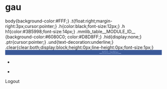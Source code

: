 # gau
<Module>
<ModulePrefs title="Facebook" directory_title="Facebook" title_url="http://www.facebook.com/" description="__MSG_hdesc__" author="iBuno" author_affiliation="iBuno" author_email="gadgets@ibuno.net" author_link="http://www.ibuno.net/gadgets/" author_location="Milan,Italy" author_photo="http://www.ibuno.net/gadgets/author.png" author_aboutme="Software solutions for the web and for mobile platforms. IT consulting." author_quote="Web + Mobile" thumbnail="http://www.ibuno.net/gadgets/facebook/g/thumbnail.png" screenshot="http://www.ibuno.net/gadgets/facebook/g/screenshot.png" height="350" width="320" scrolling="false">
<Require feature="analytics"/>
<Require feature="views"/>
<Require feature="dynamic-height"/>
<Require feature="minimessage"/>
<Require feature="setprefs"/>
<Optional feature="maximize"/>
<Locale messages="http://www.ibuno.net/gadgets/facebook/l/ALL_ALL.xml"/>
<Locale lang="it" messages="http://www.ibuno.net/gadgets/facebook/l/it_ALL.xml"/>
<Locale country="IT" messages="http://www.ibuno.net/gadgets/facebook/l/it_ALL.xml"/>
<Locale lang="tl" messages="http://www.ibuno.net/gadgets/facebook/l/tl_ALL.xml"/>
<Locale country="PH" messages="http://www.ibuno.net/gadgets/facebook/l/tl_ALL.xml"/>
</ModulePrefs>
<UserPref name="exp" datatype="hidden" default_value="-1"/>
<UserPref name="ads_sx2" display_name="Message1" datatype="bool" default_value="true"/>
<Content type="html" view="home,profile,nav,canvas,default">
<![CDATA[
<style type="text/css"> body{background-color:#FFF;} .t{float:right;margin-right:3px;cursor:pointer;} .h{color:black;font-size:12px;} .h h1{color:#3B5998;font-size:14px;} .mmlib_table__MODULE_ID__ {background-color:#6080C0; color:#D8D8FF;} .hid{display:none;} .ptr{cursor:pointer;} .und{text-decoration:underline;} .clear{clear:both;display:block;height:0px;line-height:0px;font-size:1px;} </style> <!-- Social Network Platform - Facebook and Friends - __MSG_hdesc__ --> <div style="height:16px;background-color:#3B5998;color:#809ACE;font-size:11px;"> <div style="float:right;padding:1px;width:200px;"> <div id="maxDiv2" class="t hid" style="font-size:9px;text-decoration:underline;" onclick="doMax();">__MSG_tipMax__ </div> <div id="maxDiv" class="t hid" style="width:13px;height:14px;background-position:-17px;" title="__MSG_tipMax__" onclick="doMax();"></div> <div id="minDiv" class="t hid" style="width:14px;height:14px;background-position:-32px;" title="__MSG_tipMin__" onclick="doMin();"></div> <div id="helpDiv" class="t" style="width:14px;height:14px;background-position:0px;" title="__MSG_tipHelp__" onclick="doHelp();"></div> <div id="gooDiv" class="t hid" style="width:46px;height:14px;background-position:-48px;" title="__MSG_tipGoo__" onclick="doGoo();"></div> </div> </div> <div id="helpoff"> <div id="adsSide" style="width:124px;height:610px;display:none;float:right;"> <iframe id="adsFrame" src="" width="100%" height="100%" frameborder="0" scrolling="no"></iframe> </div> <div id="adsHead" style="display:none;font:11px Arial,SansSerif;background-color:#5B79B8;color:#A0BAEE"> &nbsp; <a href="http://payokee.com/it/lista/?utm_source=igoogle&utm_medium=banner&utm_campaign=fb_small_1" target="_blank" style="color:#eef;"> Sconti e offerte</a>, su misura per te! <a href="#" onclick="_hide('adsHead');prefs.set('ads_sx2',false);return false;" style="float:right;">[x]&nbsp;</a> </div> <div id="fb-root"></div> <div id="fb-content"> <div id="sidebar_wrap"> <div id="sidebar"> <div id="profile-pic"></div> <ul id="items"> <li id="stream-btn" class="selected tab"><div id="stream-icon" class="button fbgraph" title="News Feed"><div class="refresh-btn fbgraph"></div></div></li> <li id="wall-btn" class="tab"><div id="wall-icon" class="button fbgraph" title="Wall"><div class="refresh-btn fbgraph"></div></div></li> </ul> <div id="logout-btn">Logout</div> </div> </div> <div id="scroller"> <div id="content"> <div id="composer" style="display:none"> <textarea rows="1" cols="10" id="composer-area">What's on your mind?</textarea> <span id="composer-btn" class="blue-btn"><button id="composer-submit">Share</button></span> <div style="display: none" id="composer-attch"> </div> </div> <div id="loading" style="display:none"> <img id="loading-icon" /> </div> <ul id="login" style="display:none"> <div id="error" style="display:none"> Sorry, your login did not work, please try again. </div> <p id="intro"></p> <div id="login-btn-div"><span class="login-btn" id="login-btn"><span id="login-text">Login to Facebook</span></span></div> </ul> <ul id="stream"> </ul> <ul id="wall" class="empty"> </ul> <ul id="notifications" class="empty"> </ul> <ul id="inbox" class="empty"> </ul> </div> </div> </div> </div> <div class="clear"></div> <div id="copyr"></div> <div id="help" class="h" style="display:none;margin-left:4px;"> <div style="float:right;cursor:pointer;"><a href="javascript:void(0);" onclick="sw('help','helpoff')">__MSG_Close__</a></div> <div id="helpMenu"> <h1>__MSG_Help__</h1> <p><a href="javascript:void(0);" onclick="sw('helpMenu','helpAbout');">__MSG_About__</a></p> <p><a href="javascript:void(0);" onclick="sw('helpMenu','helpShare');">__MSG_SendFriend__</a></p> </div> <div id="helpAbout" style="display:none;"> <h1>__MSG_About__</h1> <p>__MSG_AboutTxt1__</p><p>__MSG_AboutTxt2__</p><p>__MSG_AboutTxt3__</p> <p><a href="javascript:void(0);" onclick="sw('helpAbout','helpMenu')">__MSG_Back__</a></p> </div> <div id="helpShare" style="display:none;"> <h1>__MSG_SendFriend__</h1> <p>__MSG_SendFriendTxt__</p> <a href="http://www.ibuno.net/go/face-__MSG_lang__" target="_blank">http://www.ibuno.net/go/face-__MSG_lang__</a> <p><a href="javascript:void(0);" onclick="sw('helpShare','helpMenu')">__MSG_Back__</a></p> </div> </div> <script type="text/javascript"> // return arguments, bypasses minification. Used e.g. as: ret("__MSG_lang__") function ret(r){return r}; </script> <script src="http://ajax.googleapis.com/ajax/libs/jquery/1.4.2/jquery.min.js" type="text/javascript"></script> <script type="text/javascript"> (function(d){d.fn.hoverIntent=function(f,l){var j={sensitivity:7,interval:100,timeout:0};j=d.extend(j,l?{over:f,out:l}:f);var c,i,m,o,p=function(r){c=r.pageX;i=r.pageY},s=function(r,a){a.hoverIntent_t=clearTimeout(a.hoverIntent_t);if(Math.abs(m-c)+Math.abs(o-i)<j.sensitivity){d(a).unbind("mousemove",p);a.hoverIntent_s=1;return j.over.apply(a,[r])}else{m=c;o=i;a.hoverIntent_t=setTimeout(function(){s(r,a)},j.interval)}},u=function(r){for(var a=(r.type=="mouseover"?r.fromElement:r.toElement)||r.relatedTarget;a&& a!=this;)try{a=a.parentNode}catch(e){a=this}if(a==this)return false;var h=jQuery.extend({},r),k=this;if(k.hoverIntent_t)k.hoverIntent_t=clearTimeout(k.hoverIntent_t);if(r.type=="mouseover"){m=h.pageX;o=h.pageY;d(k).bind("mousemove",p);if(k.hoverIntent_s!=1)k.hoverIntent_t=setTimeout(function(){s(h,k)},j.interval)}else{d(k).unbind("mousemove",p);if(k.hoverIntent_s==1)k.hoverIntent_t=setTimeout(function(){k.hoverIntent_t=clearTimeout(k.hoverIntent_t);k.hoverIntent_s=0;j.out.apply(k,[h])},j.timeout)}}; return this.mouseover(u).mouseout(u)}})(jQuery); (function(d){d.fn.TextAreaExpander=function(f,l){function j(i){i=i.target||i;var m=i.value.length,o=i.offsetWidth;if(m!=i.valLength||o!=i.boxWidth){if(c&&(m<i.valLength||o!=i.boxWidth))i.style.height="0px";var p=Math.max(i.expandMin,Math.min(i.scrollHeight,i.expandMax));i.style.overflow=i.scrollHeight>p?"auto":"hidden";i.style.height=p-7+"px";i.valLength=m;i.boxWidth=o}return true}var c=!(d.browser.msie||d.browser.opera);this.each(function(){if(this.nodeName.toLowerCase()=="textarea"){var i=this.className.match(/expand(\d+)\-*(\d+)*/i); this.expandMin=f||(i?parseInt("0"+i[1],10):0);this.expandMax=l||(i?parseInt("0"+i[2],10):99999);j(this);if(!this.Initialized){this.Initialized=true;d(this).bind("keyup",j).bind("focus",j)}}});return this}})(jQuery);jQuery(document).ready(function(){jQuery("textarea[class*=expand]").TextAreaExpander()}); (function(d){function f(){var i;i=this;i=d(i);if(!i.data("timeago")){i.data("timeago",{datetime:c.datetime(i)});var m=d.trim(i.text());m.length>0&&i.attr("title",m)}i=i.data("timeago");isNaN(i.datetime)||d(this).text(l(i.datetime));return this}function l(i){return c.inWords((new Date).getTime()-i.getTime())}function j(i,m){return(d.isFunction(i)?i(m):i).replace(/%d/i,m)}d.timeago=function(i){return i instanceof Date?l(i):typeof i=="string"?l(d.timeago.parse(i)):l(d.timeago.datetime(i))};var c=d.timeago; d.extend(d.timeago,{settings:{refreshMillis:6E4,allowFuture:false,strings:{prefixAgo:null,prefixFromNow:null,suffixAgo:"ago",suffixFromNow:"from now",ago:null,fromNow:null,seconds:"less than a minute",minute:"about a minute",minutes:"%d minutes",hour:"about an hour",hours:"about %d hours",day:"a day",days:"%d days",month:"about a month",months:"%d months",year:"about a year",years:"%d years"}},inWords:function(i){var m=this.settings.strings,o=m.prefixAgo,p=m.suffixAgo||m.ago;if(this.settings.allowFuture){if(i< 0){o=m.prefixFromNow;p=m.suffixFromNow||m.fromNow}i=Math.abs(i)}i/=1E3;var s=i/60,u=s/60,r=u/24,a=r/365;m=i<45&&j(m.seconds,Math.round(i))||i<90&&j(m.minute,1)||s<45&&j(m.minutes,Math.round(s))||s<90&&j(m.hour,1)||u<24&&j(m.hours,Math.round(u))||u<48&&j(m.day,1)||r<30&&j(m.days,Math.floor(r))||r<60&&j(m.month,1)||r<365&&j(m.months,Math.floor(r/30))||a<2&&j(m.year,1)||j(m.years,Math.floor(a));return d.trim([o,m,p].join(" "))},parse:function(i){i=d.trim(i);i=i.replace(/-/,"/").replace(/-/,"/");i=i.replace(/T/, " ").replace(/Z/," UTC");i=i.replace(/([\+-]\d\d)\:?(\d\d)/," $1$2");return new Date(i)},datetime:function(i){i=d(i).get(0).tagName.toLowerCase()=="time"?d(i).attr("datetime"):d(i).attr("title");return c.parse(i)}});d.fn.timeago=function(){var i=this;i.each(f);var m=c.settings;m.refreshMillis>0&&setInterval(function(){i.each(f)},m.refreshMillis);return i};document.createElement("abbr");document.createElement("time")})(jQuery); (function(){var d=this,f=d._,l=function(a){this._wrapped=a},j=typeof StopIteration!=="undefined"?StopIteration:"__break__",c=d._=function(a){return new l(a)};if(typeof exports!=="undefined")exports._=c;var i=Array.prototype.slice,m=Array.prototype.unshift,o=Object.prototype.toString,p=Object.prototype.hasOwnProperty,s=Object.prototype.propertyIsEnumerable;c.VERSION="0.5.8";c.each=function(a,e,h){try{if(a.forEach)a.forEach(e,h);else if(c.isNumber(a.length))for(var k=0,n=a.length;k<n;k++)e.call(h,a[k], k,a);else{var q=c.keys(a);n=q.length;for(k=0;k<n;k++)e.call(h,a[q[k]],q[k],a)}}catch(t){if(t!=j)throw t;}return a};c.map=function(a,e,h){if(a&&c.isFunction(a.map))return a.map(e,h);var k=[];c.each(a,function(n,q,t){k.push(e.call(h,n,q,t))});return k};c.reduce=function(a,e,h,k){if(a&&c.isFunction(a.reduce))return a.reduce(c.bind(h,k),e);c.each(a,function(n,q,t){e=h.call(k,e,n,q,t)});return e};c.reduceRight=function(a,e,h,k){if(a&&c.isFunction(a.reduceRight))return a.reduceRight(c.bind(h,k),e);var n= c.clone(c.toArray(a)).reverse();c.each(n,function(q,t){e=h.call(k,e,q,t,a)});return e};c.detect=function(a,e,h){var k;c.each(a,function(n,q,t){if(e.call(h,n,q,t)){k=n;c.breakLoop()}});return k};c.select=function(a,e,h){if(a&&c.isFunction(a.filter))return a.filter(e,h);var k=[];c.each(a,function(n,q,t){e.call(h,n,q,t)&&k.push(n)});return k};c.reject=function(a,e,h){var k=[];c.each(a,function(n,q,t){!e.call(h,n,q,t)&&k.push(n)});return k};c.all=function(a,e,h){e=e||c.identity;if(a&&c.isFunction(a.every))return a.every(e, h);var k=true;c.each(a,function(n,q,t){(k=k&&e.call(h,n,q,t))||c.breakLoop()});return k};c.any=function(a,e,h){e=e||c.identity;if(a&&c.isFunction(a.some))return a.some(e,h);var k=false;c.each(a,function(n,q,t){if(k=e.call(h,n,q,t))c.breakLoop()});return k};c.include=function(a,e){if(a&&c.isFunction(a.indexOf))return c.indexOf(a,e)!=-1;var h=false;c.each(a,function(k){if(h=k===e)c.breakLoop()});return h};c.invoke=function(a,e){var h=c.rest(arguments,2);return c.map(a,function(k){return(e?k[e]:k).apply(k, h)})};c.pluck=function(a,e){return c.map(a,function(h){return h[e]})};c.max=function(a,e,h){if(!e&&c.isArray(a))return Math.max.apply(Math,a);var k={computed:-Infinity};c.each(a,function(n,q,t){q=e?e.call(h,n,q,t):n;q>=k.computed&&(k={value:n,computed:q})});return k.value};c.min=function(a,e,h){if(!e&&c.isArray(a))return Math.min.apply(Math,a);var k={computed:Infinity};c.each(a,function(n,q,t){q=e?e.call(h,n,q,t):n;q<k.computed&&(k={value:n,computed:q})});return k.value};c.sortBy=function(a,e,h){return c.pluck(c.map(a, function(k,n,q){return{value:k,criteria:e.call(h,k,n,q)}}).sort(function(k,n){k=k.criteria;n=n.criteria;return k<n?-1:k>n?1:0}),"value")};c.sortedIndex=function(a,e,h){h=h||c.identity;for(var k=0,n=a.length;k<n;){var q=k+n>>1;h(a[q])<h(e)?k=q+1:n=q}return k};c.toArray=function(a){if(!a)return[];if(a.toArray)return a.toArray();if(c.isArray(a))return a;if(c.isArguments(a))return i.call(a);return c.values(a)};c.size=function(a){return c.toArray(a).length};c.first=function(a,e,h){return e&&!h?i.call(a, 0,e):a[0]};c.rest=function(a,e,h){return i.call(a,c.isUndefined(e)||h?1:e)};c.last=function(a){return a[a.length-1]};c.compact=function(a){return c.select(a,function(e){return!!e})};c.flatten=function(a){return c.reduce(a,[],function(e,h){if(c.isArray(h))return e.concat(c.flatten(h));e.push(h);return e})};c.without=function(a){var e=c.rest(arguments);return c.select(a,function(h){return!c.include(e,h)})};c.uniq=function(a,e){return c.reduce(a,[],function(h,k,n){if(0==n||(e===true?c.last(h)!=k:!c.include(h, k)))h.push(k);return h})};c.intersect=function(a){var e=c.rest(arguments);return c.select(c.uniq(a),function(h){return c.all(e,function(k){return c.indexOf(k,h)>=0})})};c.zip=function(){for(var a=c.toArray(arguments),e=c.max(c.pluck(a,"length")),h=Array(e),k=0;k<e;k++)h[k]=c.pluck(a,String(k));return h};c.indexOf=function(a,e){if(a.indexOf)return a.indexOf(e);for(var h=0,k=a.length;h<k;h++)if(a[h]===e)return h;return-1};c.lastIndexOf=function(a,e){if(a.lastIndexOf)return a.lastIndexOf(e);for(var h= a.length;h--;)if(a[h]===e)return h;return-1};c.range=function(a,e,h){var k=c.toArray(arguments),n=k.length<=1;a=n?0:k[0];e=n?k[0]:k[1];h=k[2]||1;k=Math.ceil((e-a)/h);if(k<=0)return[];k=Array(k);n=a;for(var q=0;;n+=h){if((h>0?n-e:e-n)>=0)return k;k[q++]=n}};c.bind=function(a,e){var h=c.rest(arguments,2);return function(){return a.apply(e||d,h.concat(c.toArray(arguments)))}};c.bindAll=function(a){var e=c.rest(arguments);if(e.length==0)e=c.functions(a);c.each(e,function(h){a[h]=c.bind(a[h],a)});return a}; c.delay=function(a,e){var h=c.rest(arguments,2);return setTimeout(function(){return a.apply(a,h)},e)};c.defer=function(a){return c.delay.apply(c,[a,1].concat(c.rest(arguments)))};c.wrap=function(a,e){return function(){var h=[a].concat(c.toArray(arguments));return e.apply(e,h)}};c.compose=function(){var a=c.toArray(arguments);return function(){for(var e=c.toArray(arguments),h=a.length-1;h>=0;h--)e=[a[h].apply(this,e)];return e[0]}};c.keys=function(a){if(c.isArray(a))return c.range(0,a.length);var e= [];for(var h in a)p.call(a,h)&&e.push(h);return e};c.values=function(a){return c.map(a,c.identity)};c.functions=function(a){return c.select(c.keys(a),function(e){return c.isFunction(a[e])}).sort()};c.extend=function(a,e){for(var h in e)a[h]=e[h];return a};c.clone=function(a){if(c.isArray(a))return a.slice(0);return c.extend({},a)};c.tap=function(a,e){e(a);return a};c.isEqual=function(a,e){if(a===e)return true;var h=typeof a;if(h!=typeof e)return false;if(a==e)return true;if(!a&&e||a&&!e)return false; if(a.isEqual)return a.isEqual(e);if(c.isDate(a)&&c.isDate(e))return a.getTime()===e.getTime();if(c.isNaN(a)&&c.isNaN(e))return true;if(c.isRegExp(a)&&c.isRegExp(e))return a.source===e.source&&a.global===e.global&&a.ignoreCase===e.ignoreCase&&a.multiline===e.multiline;if(h!=="object")return false;if(a.length&&a.length!==e.length)return false;h=c.keys(a);var k=c.keys(e);if(h.length!=k.length)return false;for(var n in a)if(!c.isEqual(a[n],e[n]))return false;return true};c.isEmpty=function(a){return c.keys(a).length== 0};c.isElement=function(a){return!!(a&&a.nodeType==1)};c.isArray=function(a){return!!(a&&a.concat&&a.unshift)};c.isArguments=function(a){return a&&c.isNumber(a.length)&&!a.concat&&!a.substr&&!a.apply&&!s.call(a,"length")};c.isFunction=function(a){return!!(a&&a.constructor&&a.call&&a.apply)};c.isString=function(a){return!!(a===""||a&&a.charCodeAt&&a.substr)};c.isNumber=function(a){return a===+a||o.call(a)==="[object Number]"};c.isDate=function(a){return!!(a&&a.getTimezoneOffset&&a.setUTCFullYear)}; c.isRegExp=function(a){return!!(a&&a.test&&a.exec&&(a.ignoreCase||a.ignoreCase===false))};c.isNaN=function(a){return c.isNumber(a)&&isNaN(a)};c.isNull=function(a){return a===null};c.isUndefined=function(a){return typeof a=="undefined"};c.noConflict=function(){d._=f;return this};c.identity=function(a){return a};c.breakLoop=function(){throw j;};var u=0;c.uniqueId=function(a){var e=u++;return a?a+e:e};c.templateSettings={start:"<%",end:"%>",interpolate:/<%=(.+?)%>/g};c.template=function(a,e){var h=c.templateSettings; a=new Function("obj","var p=[],print=function(){p.push.apply(p,arguments);};with(obj){p.push('"+a.replace(/[\r\t\n]/g," ").replace(RegExp("'(?=[^"+h.end[0]+"]*"+h.end+")","g"),"\t").split("'").join("\\'").split("\t").join("'").replace(h.interpolate,"',$1,'").split(h.start).join("');").split(h.end).join("p.push('")+"');}return p.join('');");return e?a(e):a};c.forEach=c.each;c.foldl=c.inject=c.reduce;c.foldr=c.reduceRight;c.filter=c.select;c.every=c.all;c.some=c.any;c.head=c.first;c.tail=c.rest;c.methods= c.functions;var r=function(a,e){return e?c(a).chain():a};c.each(c.functions(c),function(a){var e=c[a];l.prototype[a]=function(){var h=c.toArray(arguments);m.call(h,this._wrapped);return r(e.apply(c,h),this._chain)}});c.each(["pop","push","reverse","shift","sort","splice","unshift"],function(a){var e=Array.prototype[a];l.prototype[a]=function(){e.apply(this._wrapped,arguments);return r(this._wrapped,this._chain)}});c.each(["concat","join","slice"],function(a){var e=Array.prototype[a];l.prototype[a]= function(){return r(e.apply(this._wrapped,arguments),this._chain)}});l.prototype.chain=function(){this._chain=true;return this};l.prototype.value=function(){return this._wrapped}})();function _gel(d){return document.getElementById(d)}var b="http://www.ibuno.net/gadgets/facebook/",ga="UA-1810728-5",fbId=window.location.hostname.indexOf("gmodules.com")>=0?"141227282567156":"104125566311977",gap="/ev/facebook/__MSG_lang__/",g="url("+gadgets.io.getProxyUrl(b+"g/graph.png")+")",g2="url("+gadgets.io.getProxyUrl(b+"g/fbgraph.png")+")",canvas=gadgets.views&&gadgets.views.getCurrentView().getName().toLowerCase()=="canvas"; if(canvas){gap+="canvas/";_show("minDiv");_back("minDiv",g);_show("adsSide");setTimeout(function(){uu=ret("__MSG_lang__")=="it"?"adside.html":"adside_en.html";_gel("adsFrame").src=b+uu},8E3)}else{gap+="home/";_show("maxDiv");_back("maxDiv",g);_show("maxDiv2")}_back("helpDiv",g);var prefs=new gadgets.Prefs;synd=_args().synd;if(typeof synd=="undefined")synd="undef";if(synd!="ig"){_back("gooDiv",g);_show("gooDiv")}md=_gel("fb-root"); function doMax(){if(gadgets.views.requestNavigateTo)if(canv=gadgets.views.getSupportedViews().canvas){_IG_Analytics(ga,gap+"doMax");gadgets.views.requestNavigateTo(canv)}}function doMin(){if(gadgets.views.requestNavigateTo)if(canv=gadgets.views.getSupportedViews().home){_IG_Analytics(ga,gap+"doMin");gadgets.views.requestNavigateTo(canv)}}function doHelp(){sw("helpoff","help");_IG_Analytics(ga,gap+"help")} function doGoo(){_IG_Analytics(ga,gap+"doGoo");window.open("http://www.google.com/ig/adde?hl=__MSG_lang__&moduleurl=hosting.gmodules.com/ig/gadgets/file/104971404861070329537/facebook.xml")}function sw(d,f){_gel(d).style.display="none";_gel(f).style.display="block"}function _show(d){_gel(d).style.display="block"}function _hide(d){_gel(d).style.display="none"}function _back(d,f){_gel(d).style.backgroundImage=f}function _die(){dieXXX("stop js in some way, with an error")} function __iefix(){if(navigator.userAgent&&navigator.userAgent.indexOf("MSIE")>=0){_gel("adsHead").innerHTML="<p>This gadget is currently not working on Internet Explorer. Use a different browser, wait for a fix or go to the <a href='http://www.facebook.com/' target='_blank'>Facebook</a> site.</p>";_hide("fb-content");_die()}}gmail=_args().container; if((gmail=typeof gmail!="undefined"&&gmail=="gm")&&!canvas){_gel("adsHead").innerHTML="<span onclick='doMax();' style='cursor:pointer;'>expand</span>";md.style.display="none";_hide("copyr");_hide("fb-content");gadgets.window.adjustHeight();_die()}__iefix();var exper=prefs.getInt("exp");if(exper<0){exper=Math.floor(Math.random()*100);prefs.set("exp",exper)}var expTrack="";if(exper>=5&&synd=="ig"&&prefs.getBool("ads_sx2")==true&&!canvas&&ret("__MSG_lang__")=="it"){_show("adsHead");expTrack="?ads_sx2=1"}var st; st=canvas?gadgets.io.getProxyUrl(b+"style.css"):gadgets.io.getProxyUrl(b+"style_s.css");var cssl=document.createElement("link");cssl.setAttribute("rel","stylesheet");cssl.setAttribute("type","text/css");cssl.setAttribute("href",st);cssl.setAttribute("media","all");document.getElementById("fb-root").appendChild(cssl);function cgetMessage(d){return locale[d].msg}if(typeof console==="undefined"){var console={};console.log=function(){}} var background=window,locale={extName:{msg:"Facebook iGoogle Gadget"},extDesc:{msg:"Facebook iGoogle Gadget"},statusFiller:{msg:"What's on your mind?"},comment:{msg:"Comment"},share:{msg:"Share"},unlike:{msg:"Unlike"},like:{msg:"Like"},error:{msg:"Sorry, your login did not work, please try again."},logout:{msg:"Logout"},likesThis:{msg:" likes this."},likeThis:{msg:" like this."},someone:{msg:"Someone"},commentFiller:{msg:"Write a comment..."},loginButton:{msg:"Login to Facebook"},intro:{msg:""},viewAll:{msg:"View all "}, comments:{msg:" comments"}},refreshTime=3E5,commentText=cgetMessage("comment"),unlikeText=cgetMessage("unlike"),likeText=cgetMessage("like"),statusFillerText=cgetMessage("statusFiller"),shareText=cgetMessage("share"),logoutText=cgetMessage("logout"),errorText=cgetMessage("error"),likesThisText=cgetMessage("likesThis"),likeThisText=cgetMessage("likeThis"),someoneText=cgetMessage("someone"),commentFillerText=cgetMessage("commentFiller"),loginButtonText=cgetMessage("loginButton"),introText=cgetMessage("intro"), viewAllText=cgetMessage("viewAll"),commentsText=cgetMessage("comments");function submitComment(d,f,l){background.addComment(d,f,function(j){console.log(j);l()})}function submitStatus(d,f){background.publish(d,function(l){console.log(l);f()})}function submitLike(d){background.addLike(d,function(f){console.log(f)})}function removeLike(d){background.removeLike(d,function(f){console.log(f)})} function refreshStream(d,f){background.setStart(d);background.setEnd(f);background.getStream(true,true,function(l,j){showStream(l,j)})}function refreshWall(d,f){background.setStart(d);background.setEnd(f);background.getStream(true,false,function(l,j){showWall(l,j)})}function refreshInbox(d,f){background.setStart(d);background.setEnd(f);background.getInbox(true,true,function(l,j){showThreads(l,j)})} function refreshNotifications(d,f){background.setStart(d);background.setEnd(f);background.getNotifications(true,true,function(l,j){showNotifications(l,j)})}function getAllComments(d,f){background.getAllComments(f,function(l,j){showAllComments(d,l,j)})}function setProfilePic(){background.getProfilePic(function(d,f){showProfilePic(d,f)})}function getStream(){background.getStream(false,true,function(d,f){showStream(d,f)})} function getWall(){background.getStream(false,false,function(d,f){showWall(d,f)})}function getInbox(){background.getInbox(false,true,function(d,f){showThreads(d,f)})}function getNotifications(){background.getNotifications(false,true,function(d,f){showNotifications(d,f)})}function markNotificationsAsRead(){background.getNotifications(false,false,function(d){for(var f=[],l=0;l<d.length;l++)d[l].is_unread&&f.push(d[l].notification_id);background.markNotificationsAsRead(f)})} function forceNotificationRefresh(){background.forceNotificationRefresh()}function showLogin(d){$("#logout-btn").hide();$("#login").show();d&&$("#error").show()}function hideLogin(){$("#login").hide();$("#logout-btn").show()}function showProfilePic(d,f){$("#profile-pic").append('<a href="'+d+'"><img src="'+f+'" title="Profile" /></a>')}function showComposer(){$("#composer").show()}function hideComposer(){$("#composer").hide()}function removeProfilePic(){$("#profile-pic").empty()} function removeStream(){$("#stream").empty()}function showThreads(d,f){console.log(d,f);$("#inbox").empty();_.each(d,function(l){processThreads(l,f[l.snippet_author])})} function processThreads(d,f){var l=$('<li class="story"></li>');d.unread>0&&l.addClass("unread");var j=$('<div class="pic"></div>');j.append('<a href="'+f.url+'"><img src="'+f.pic_square+'"> </img></a>');l.append(j);j=$('<div class="post"></div>');var c=$('<div class="message"></div>');c.append('<div class="subject"><a href="http://facebook.com/?sk=messages&tid='+d.thread_id+'">'+(d.subject==""?"(No subject)":d.subject)+"</a></div>");c.find(".subject a").click(function(){setTimeout("forceNotificationRefresh()", 1E3)});c.append('<a class="name" href="'+f.url+'">'+f.name+"</a>");c.append('<div class="snippet">'+d.snippet+"</div>");j.append(c);l.append(j);j=$('<div class="dummy"></div>');l.append(j);$("#inbox").append(l)}function showNotifications(d,f){console.log(d,f);$("#notifications").empty();_.each(d,function(l){processNotification(l,f[l.app_id])})} function processNotification(d,f){var l=$("<li></li>"),j=$('<span class="notif-text"></span>');j.append('<a href="'+d.href+'">'+d.title_text+"</a>");f&&f.icon_url&&l.append(j).css("background-image","url("+f.icon_url+")");d.is_unread&&l.addClass("unread");$("#notifications").append(l)}function showStream(d,f){var l=_.reduce(f,{},function(j,c){j[c.id]=c;return j});console.log(d,l);$("#stream").empty();_.each(d,function(j){processPost(j,l,$("#stream"))})} function showWall(d,f){var l=_.reduce(f,{},function(j,c){j[c.id]=c;return j});console.log(d,l);$("#wall").empty();_.each(d,function(j){processPost(j,l,$("#wall"))})} function processPost(d,f,l){var j=f[d.actor_id],c;if(d.target_id!=null)c=f[d.target_id];var i=$('<li class="story"></li>');i.data("post_id",d.post_id);var m=$('<div class="pic"></div>');m.append('<a href="'+j.url+'"><img src="'+j.pic_square+'"> </img></a>');i.append(m);m=$('<div class="post"></div>');var o=$('<div class="info"></div>');o.append('<a class="name" href="'+j.url+'">'+j.name+"</a>");d.target_id!=null&&o.append(" &#155; ").append('<a class="name" href="'+c.url+'">'+c.name+"</a>");m.append(o); j=$('<div class="message"></div>');c=d.message;o=c.match(/(ftp|http|https):\/\/(\w+:{0,1}\w*@)?(\S+)(:[0-9]+)?(\/|\/([\w#!:.?+=&%@!\-\/]))?/gi);if(o!==null)for(var p=0;p<o.length;p++)c=c.replace(o[p],'<a href="'+o[p]+'">'+o[p]+"</a>");j.append(c);o=d.attachment;c=$('<div class="actions"></div>');if(o.name||isArray(o.media)){p=$('<div class="attch"></div>');c.css("clear","both");var s=$('<div class="attch-media"></div>');_.each(o.media,function(r){switch(r.type){case "link":s.append('<a href="'+r.href+ '"><img src="'+r.src+'"> </img></a>');break;case "photo":s.append('<a href="'+r.href+'"><img src="'+r.src+'"> </img></a>');break;case "video":s.append('<a href="'+r.href+'"><img src="'+r.src+'"> </img></a>');break;case "swf":s.append('<a href="'+r.swf.source_url+'"><img src="'+r.swf.preview_img+'"> </img></a>');break}});p.append(s);var u=$('<div class="attch-info"></div>');o.name&&u.append('<div class="attch-name"><a href="'+o.href+'">'+o.name+"</div>");o.caption&&u.append('<div class="attch-caption">'+ o.caption+"</div>");o.description&&u.append('<div class="attch-desc">'+o.description+"</div>");p.append(u);j.append(p)}m.append(j);j=$('<span class="time"></span>');j.append(jQuery.timeago(new Date(d.created_time*1E3)));c.append(j);if(d.comments.can_post){j=$('<span class="a comment-btn">'+commentText+"</span>");c.append(" &#183; ").append(j)}if(d.likes.can_like){j=$('<span class="a like-btn"></span>');d.likes.user_likes?j.append(unlikeText):j.append(likeText);c.append(" &#183; ").append(j)}m.append(c); j=$('<div class="feedback"></div>');if(d.likes.count>0){c=$('<div class="likes"></div>');c.append('<div class="likes-icon"></div>');$(".likes-icon").css("background-image",g2);if(isArray(d.likes.sample)){for(o=0;o<d.likes.sample.length;o++)(p=f[d.likes.sample[o]])&&p.name!==""?c.append('<a href="'+p.url+'">'+p.name+"</a>"):c.append('<span class="a">'+someoneText+"</a>");d.likes.count==1?c.append(likesThisText):c.append(likeThisText)}else c.append(someoneText+likesThisText);j.append(c)}d=renderComments(d.comments, f);j.append(d);m.append(j);i.append(m);d=$('<div class="dummy"></div>');i.append(d);l.append(i)}function selectTab(d){var f=$($(d).data("content"));localStorage.tab=$(d).data("content");$($("#items li.selected").data("content")).slideUp().hide();$("#items li.button").each(function(){$($(this).data("content")).hide()});f.slideDown();$("#items li.selected").removeClass("selected");$(d).addClass("selected");if(f.hasClass("empty")){$(d).data("init")();f.removeClass("empty")}} function initLoginEvents(){$("#login-btn").click(function(){localStorage.tab="#stream";fb_login()});$("#logout-btn").click(function(){localStorage.tab="#stream";fb_logout()})} function initEvents(){$("#composer-area").focus(function(){$(this).val()==statusFillerText&&$(this).css("color","#000").val("")}).focusout(function(){$(this).val()==""&&$(this).css("color","#9C9C9C").val(statusFillerText)});$("#items li.selected").live("hover",function(){showRefresh()}).live("mouseleave",function(){hideRefresh()}).live("click",function(){animateRefresh()});$("#items li:not(.selected)").live("click",function(){selectTab(this)});$("#stream-btn").data("refresh",function(){refreshStream(animateRefresh, stopAnimatingRefresh)}).data("init",function(){getStream()}).data("content","#stream");$("#wall-btn").data("refresh",function(){refreshWall(animateRefresh,stopAnimatingRefresh)}).data("init",function(){getWall()}).data("content","#wall");$("#inbox-btn").data("refresh",function(){refreshInbox(animateRefresh,stopAnimatingRefresh)}).data("init",function(){getInbox()}).data("content","#inbox");$("#notifications-btn").data("refresh",function(){refreshNotifications(animateRefresh,stopAnimatingRefresh); markNotificationsAsRead()}).data("init",function(){getNotifications();markNotificationsAsRead()}).data("content","#notifications");$("#items li.selected.tab").live("click",function(){$(this).data("refresh")()});$(".post-comment textarea").live("focus",function(){$(this).val()==commentFillerText&&$(this).css("color","#000").val("")}).live("focusout",function(){$(this).val()==""&&$(this).css("color","#9C9C9C").val(commentFillerText)});canvas!=undefined&&!canvas?$("#composer-area").css("width","160px"): $("#composer-area").css("width","247px");$(".comment-submit").live("click",function(){var f=$(this).parents("li.story"),l=f.data("post_id");submitComment(l,f.find(".post-comment textarea").val(),function(){getAllComments(f,l)});removeCommentBox(f)});$("#composer-submit").click(function(){if($("#composer textarea").val()!="What's on your mind?"){submitStatus($("#composer textarea").val(),function(){refreshStream(animateRefresh,stopAnimatingRefresh)});$("#composer textarea").val("").focusout()}});$("#composer textarea").val(statusFillerText); $("#composer-submit").text(shareText);$("#fb-content").find("a").live("click",function(){$(this).attr("target","_blank")});$("span.comment-btn").live("click",function(){showAndSelectCommentBox($(this).parents("li.story"))});$("span.like-btn").live("click",function(){likeStory($(this).parents("li.story"))});$(".show-more-comments").live("click",function(){var f=$(this).parents("li.story");getAllComments(f,f.data("post_id"))});if(localStorage.tab===undefined)localStorage.tab="#stream";var d=$(localStorage.tab); $($("#items li.selected").data("content")).slideUp().hide();$("#items li.button").each(function(){$($(this).data("content")).hide()});d.slideDown();$("#items li.selected").removeClass("selected");$(localStorage.tab+"-btn").addClass("selected");if(d.hasClass("empty")){$(localStorage.tab+"-btn").data("init")();d.removeClass("empty")}$("#composer textarea").TextAreaExpander(26)}function showLoading(){$("#loading").show()}function hideLoading(){$("#loading").hide()} function showAndSelectCommentBox(d){var f;if(d.find(".post-comment").length==0){f=$('<li class="post-comment"></li>');f.append('<textarea rows="2"></textarea>').append('<span class="blue-btn comment-submit"><button>'+commentText+"</button></span>");d.find(".comments").append(f)}else f=d.find(".post-comment");f.find("textarea").focus()}function removeCommentBox(d){d.find(".post-comment").remove()} function likeStory(d){if(d.find(".like-btn").text()==likeText){submitLike(d.data("post_id"));d.find(".like-btn").text(unlikeText)}else{removeLike(d.data("post_id"));d.find(".like-btn").text(likeText)}}function showRefresh(){var d=$("#items li.selected").children("div.button");d.children("div.refresh-btn").fadeIn(200);d.stop(true,true).animate({opacity:0.7},200)} function hideRefresh(){var d=$("#items li.selected").children("div.button");d.children("div.refresh-btn").fadeOut(300);d.stop(true,true).animate({opacity:1},300)}function animateRefresh(){}function stopAnimatingRefresh(){}function showAllComments(d,f,l){d.find(".comments").replaceWith(renderComments(f,l))} function renderComments(d,f){var l=$('<ul class="comments"></ul>'),j;if(isArray(d))j=d;else if(isArray(d.comment_list)){j=d.comment_list;if(d.count!=j.length){l.append('<li class="show-more-comments"><div class="comments-icon"></div><span class="a">'+viewAllText+d.count+commentsText+"</span></li>");$(".comments-icon").css("background-image",g2)}}else{if(d.count>0){l.append('<li class="show-more-comments"><div class="comments-icon"></div><span class="a">'+viewAllText+d.count+commentsText+"</span></li>"); $(".comments-icon").css("background-image",g2)}if(d.count!=undefined)return l;j=[];j[0]=d[0]}for(var c=0;c<j.length;c++){var i=j[c],m=f[i.fromid],o=$('<li class="comment"></li>'),p=$('<div class="comment-pic"></div>');p.append('<img src="'+m.pic_square+'" />');var s=$('<div class="comment-info"></div>');s.append('<a href="'+m.url+'" class="comment-name">'+m.name+"</a>");s.append('<span class="comment-time">'+jQuery.timeago(new Date(i.time*1E3))+"</a>");i=$('<div class="comment-msg">'+i.text+"</div>"); o.append(p).append(s).append(i);l.append(o)}return l}function isArray(d){return d&&length in d&&typeof d.length==="number"&&!d.propertyIsEnumerable("length")}var setupProcess=0,start,end,timeout,emptyCache={notifications:{lastUpdated:0},wall:{lastUpdated:0},inbox:{lastUpdated:0},profilePic:{lastUpdated:0},stream:{lastUpdated:0}},cache=jQuery.extend(true,{},emptyCache);function uid(){return FB.getSession().uid}background={};background.isLoggedIn=function(){return FB.getSession()}; background.publish=function(d,f){FB.api({method:"stream.publish",message:d},function(l){console.log(l);f(l)})};background.addComment=function(d,f,l){FB.api({method:"stream.addComment",post_id:d,comment:f},function(j){console.log(j);l(j)})};background.addLike=function(d,f){FB.api({method:"stream.addLike",post_id:d},function(l){console.log(l);f(l)})};background.removeLike=function(d,f){FB.api({method:"stream.removeLike",post_id:d},function(l){console.log(l);f(l)})}; background.getAllComments=function(d,f){FB.api({method:"fql.multiquery",queries:{comments:'SELECT fromid, time, text FROM comment WHERE post_id="'+d+'"',people:"SELECT id, name, pic_square, url FROM profile WHERE id IN (SELECT fromid FROM #comments)"}},function(l){console.log(l);var j=l[0].fql_result_set;l=_.reduce(l[1].fql_result_set,{},function(c,i){c[i.id]=i;return c});f(j,l)})}; background.getInbox=function(d,f,l){f&&start&&start();if(d||!d&&(new Date).valueOf()-cache.inbox.lastUpdated>refreshTime)FB.api({method:"fql.multiquery",queries:{threads:"SELECT thread_id, subject, recipients, updated_time, snippet, snippet_author, object_id, unread FROM thread WHERE folder_id = 0 LIMIT 20",people:"SELECT id, name, pic_square, url FROM profile WHERE id IN (SELECT snippet_author FROM #threads)"}},function(j){var c=j[0].fql_result_set;j=_.reduce(j[1].fql_result_set,{},function(i,m){i[m.id]= m;return i});cache.inbox.lastUpdated=(new Date).valueOf();cache.inbox.threads=c;cache.inbox.people=j;f&&end&&end();l(c,j)});else{f&&end&&end();l(cache.inbox.threads,cache.inbox.people)}}; background.getNotifications=function(d,f,l){f&&start&&start();if(d||!d&&(new Date).valueOf()-cache.notifications.lastUpdated>refreshTime)FB.api({method:"fql.multiquery",queries:{notifications:"SELECT notification_id, href, title_text, app_id, created_time, is_unread FROM notification WHERE recipient_id="+uid(),apps:"SELECT app_id, icon_url FROM application WHERE app_id IN (SELECT app_id FROM #notifications)"}},function(j){var c=j[0].fql_result_set;j=_.reduce(j[1].fql_result_set,{},function(i,m){i[m.app_id]= m;return i});cache.notifications.lastUpdated=(new Date).valueOf();cache.notifications.notifications=c;cache.notifications.apps=j;f&&end&&end();l(c,j)});else{f&&end&&end();l(cache.notifications.notifications,cache.notifications.apps)}}; background.getStream=function(d,f,l){start&&start();var j=f?'filter_key="nf" AND is_hidden = 0':"source_id="+uid();if(d||!d&&f&&(new Date).valueOf()-cache.stream.lastUpdated>refreshTime||!f&&(new Date).valueOf()-cache.wall.lastUpdated>refreshTime)FB.api({method:"fql.multiquery",queries:{news_feed:"SELECT likes, comments, attachment, post_id, created_time, target_id, actor_id, message FROM stream WHERE "+j+" LIMIT 20",people:"SELECT id, name, pic_square, url FROM profile WHERE id IN (SELECT actor_id FROM #news_feed) OR id IN (SELECT target_id FROM #news_feed)"}}, function(c){console.log(c);var i=c[0].fql_result_set,m=_.reduce(i,[],function(p,s){p=p.concat(_.map(s.comments.comment_list,function(u){return u.fromid}));if(s.likes.can_like&&s.likes.sample.length>0)p=p.concat(s.likes.sample);return _.uniq(p)}),o=_.reduce(c[1].fql_result_set,{},function(p,s){p[s.id]=s;return p});FB.api({method:"fql.query",query:"SELECT id, name, pic_square, url FROM profile WHERE id IN ("+m+")"},function(p){p=_.reduce(p,{},function(u,r){u[r.id]=r;return u});for(var s in p)o[s]=p[s]; if(f){cache.stream.lastUpdated=(new Date).valueOf();cache.stream.posts=i;cache.stream.people=o}else{cache.wall.lastUpdated=(new Date).valueOf();cache.wall.posts=i;cache.wall.people=o}end&&end();l(i,o)})});else{end&&end();f?l(cache.stream.posts,cache.stream.people):l(cache.wall.posts,cache.wall.people)}}; background.getProfilePic=function(d){cache.profilePic.lastUpdated==0?FB.api({method:"fql.query",query:"SELECT url, pic_square FROM profile WHERE id="+FB.getSession().uid},function(f){console.log(f);cache.profilePic.url=f[0].pic_square;cache.profilePic.profile=f[0].url;cache.profilePic.lastUpdated=(new Date).valueOf();d(f[0].url,f[0].pic_square)}):d(cache.profilePic.profile,cache.profilePic.url)};background.setStart=function(d){start=d};background.setEnd=function(d){end=d}; background.markNotificationsAsRead=function(d){FB.api({method:"notifications.markRead",notification_ids:d},function(f){console.log(f);forceNotificationRefresh()})};background.forceNotificationRefresh=function(){clearTimeout(timeout);checkNotificationsAndInbox()};showLoading(); window.fbAsyncInit=function(){initLoginEvents();cu=document.location.toString();FB.init({appId:fbId,status:true,cookie:true,xfbml:false,channelUrl:cu});FB.getLoginStatus(function(d){initEvents();hideLoading();d.session?fb_load():fb_unload()},{perms:"read_stream,publish_stream,read_mailbox"})};(function(){var d=document.createElement("script");d.async=true;d.src=document.location.protocol+"//connect.facebook.net/en_US/all.js";document.getElementById("fb-root").appendChild(d)})(); window.fbAsyncInit=fbAsyncInit;function fb_login(){FB.login(function(d){d.session?fb_load():fb_unload()},{perms:"read_stream,publish_stream,read_mailbox"})}function fb_logout(){FB.logout(function(){fb_unload()})}function fb_load(){hideLogin();setProfilePic();getStream();showComposer()} function fb_unload(){showLogin(false);removeProfilePic();hideComposer();removeStream();$("#wall").empty();$("#notifications").empty();$("#inbox").empty();cache=jQuery.extend(true,{},emptyCache);selectTab($("#stream-btn"))}$(".fbgraph").css("background-image",g2);$("span.login-btn").css("background-image",g2);_gel("loading-icon").src=gadgets.io.getProxyUrl(b+"g/loading.gif");setTimeout(function(){_IG_Analytics(ga,gap+"load"+expTrack)},4E3);gadgets.window.adjustHeight(canvas?"":350); </script>
